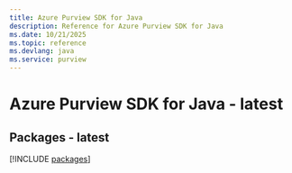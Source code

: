 ```yaml
---
title: Azure Purview SDK for Java
description: Reference for Azure Purview SDK for Java
ms.date: 10/21/2025
ms.topic: reference
ms.devlang: java
ms.service: purview
---
```

# Azure Purview SDK for Java - latest
## Packages - latest
[!INCLUDE [packages](purview-index.md)]